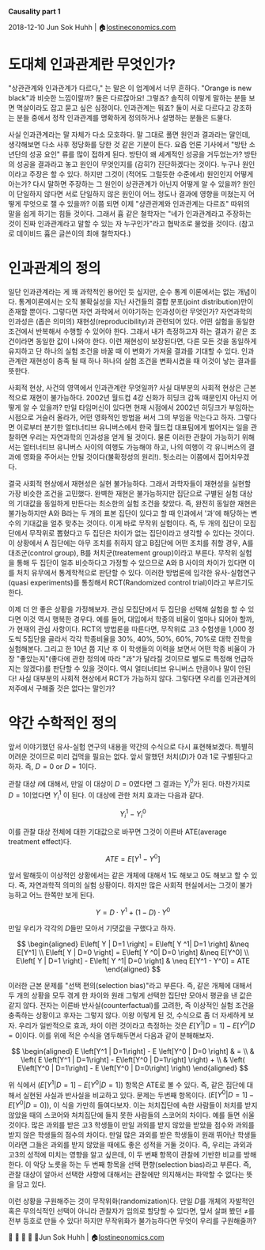 **Causality part 1**

2018-12-10
Jun Sok Huhh | :house:[lostineconomics.com](http://lostineconomics.com)

# 도대체 인과관계란 무엇인가? 

"상관관계와 인과관계가 다르다," 는 말은 이 업계에서 너무 흔하다. "Orange is new black"과 비슷한 느낌이랄까? 둘은 다르잖아요! 그렇죠? 솔직히 이렇게 말하는 분들 보면 멱살이라도 잡고 묻고 싶은 심정이다. 인과관계는 뭐죠? 둘이 서로 다르다고 강조하는 분들 중에서 정작 인과관계를 명확하게 정의하거나 설명하는 분들은 드물다. 

사실 인과관계라는 말 자체가 다소 모호하다. 말 그대로 풀면 원인과 결과라는 말인데, 생각해보면 다소 사후 정당화를 당한 것 같은 기분이 든다. 요즘 언론 기사에서 "방탄 소년단의 성공 요인" 류를 많이 접하게 된다. 방탄이 왜 세계적인 성공을 거두었는가? 방탄의 성공을 결과라고 놓고 원인이 무엇인지를 (감히?) 진단하겠다는 것이다. 누구나 원인이라고 주장은 할 수 있다. 하지만 그것이 (적어도 그럴듯한 수준에서) 원인인지 어떻게 아는가? 다시 말하면 주장하는 그 원인이 상관관계가 아닌지 어떻게 알 수 있을까? 원인이 단일하지 않다면 서로 단일하지 않은 원인이 어느 정도나 결과에 영향을 미쳤는지 어떻게 무엇으로 잴 수 있을까? 이쯤 되면 이제 "상관관계와 인과관계는 다르죠" 따위의 말을 쉽게 하기는 힘들 것이다. 그래서 흄 같은 철학자는 "네가 인과관계라고 주장하는 것이 진짜 인과관계라고 말할 수 있는 자 누구인가"라고 협박조로 물었을 것이다. (참고로 데이비드 흄은 글쓴이의 최애 철학자다.) 

# 인과관계의 정의

일단 인과관계라는 게 꽤 과학적인 용어인 듯 싶지만, 순수 통계 이론에서는 없는 개념이다. 통계이론에서는 오직 불확실성을 지닌 사건들의 결합 분포(joint distribution)만이 존재할 뿐이다. 그렇다면 자연 과학에서 이야기하는 인과성이란 무엇인가? 자연과학의 인과성은 (좁은 의미의) 재현성(reproducibility)과 관련되어 있다. 어떤 실험을 동일한 조건에서 반복해서 수행할 수 있어야 한다. 그래서 내가 측정하고자 하는 결과가 같은 조건이라면 동일한 값이 나와야 한다. 이런 재현성이 보장된다면, 다른 모든 것을 동일하게 유지하고 단 하나의 실험 조건을 바꿀 때 이 변화가 가져올 결과를 기대할 수 있다. 인과관계란 재현성이 충족 될 때 하나 하나의 실험 조건을 변화시켰을 때 이것이 낳는 결과를 뜻한다. 

사회적 현상, 사건의 영역에서 인과관계란 무엇일까? 사실 대부분의 사회적 현상은 근본적으로 재현이 불가능하다. 2002년 월드컵 4강 신화가 히딩크 감독 때문인지 아닌지 어떻게 알 수 있을까? 만일 타임머신이 있다면 현재 시점에서 2002년 히딩크가 부임하는 시점으로 거슬러 올라가, 어떤 영화적인 방법을 써서 그의 부임을 막는다고 하자. 그렇다면 이로부터 분기한 얼터너티브 유니버스에서 한국 월드컵 대표팀에게 벌어지는 일을 관찰하면 우리는 자연과학의 인과성을 얻게 될 것이다.  물론 이러한 관찰이 가능하기 위해서는 얼터너티브 유니버스 사이의 여행도 가능해야 하고, 나의 여행이 각 유니버스의 결과에 영화을 주어서는 안될 것이다(불확정성의 원리!). 헛소리는 이쯤에서 집어치우겠다. 

결국 사회적 현상에서 재현성은 실현 불가능하다. 그래서 과학자들이 재현성을 실현할 가장 비슷한 조건을 고민했다. 완벽한 재현은 불가능하지만 집단으로 구별된 실험 대상의 기대값을 동일하게 만든다는 최소한의 실험 조건을 찾았다. 즉, 완전히 동일한 재현은 불가능하지만 A와 B라는 두 개의 표본 집단이 있다고 할 때 인과에서 '과'에 해당하는 변수의 기대값을 얼추 맞추는 것이다. 이게 바로 무작위 실험이다. 즉, 두 개의 집단이 모집단에서 무작위로 뽑혔다고 두 집단은 차이가 없는 집단이라고 생각할 수 있다는 것이다. 이 상황에서 A 집단에는 아무 조치를 취하지 않고 B집단에 어떤 조치를 취할 경우, A를 대조군(control group), B를 처치군(treatement group)이라고 부른다. 무작위 실험을 통해 두 집단이 얼추 비슷하다고 가정할 수 있으므로 A와 B 사이의 차이가 있다면 이를 처치 유무에서 통계학적으로 판단할 수 있다. 이러한 방법론에 입각한 유사-실험연구(quasi experiments)를 통칭해서 RCT(Randomized control trial)이라고 부르기도 한다. 

이제 더 안 좋은 상황을 가정해보자. 관심 모집단에서 두 집단을 선택해 실험을 할 수 있다면 이것 역시 행복한 경우다. 예를 들어, 대입에서 학종의 비율이 얼마나 되어야 할까, 가 현재의 관심 사항이다. RCT의 방법론을 따른다면, 무작위로 고3 수험생을 1,000 정도씩 5집단을 골라서 각각 학종비율을 30%, 40%, 50%, 60%, 70%로 대학 진학을 실험해본다. 그리고 한 10년 쯤 지난 후 이 학생들의 이력을 보면서 어떤 학종 비율이 가장 "좋았는지"(좋다에 관한 정의에 따라 "과"가 달라질 것이므로 별도로 특정해 언급하지는 않겠다)를 판단할 수 있을 것이다. 역시 얼터너티브 유니버스 만큼이나 말이 안된다! 사실 대부분의 사회적 현상에서 RCT가 가능하지 않다. 그렇다면 우리를 인과관계의 저주에서 구해줄 것은 없다는 말인가? 

# 약간 수학적인 정의 

앞서 이야기했던 유사-실험 연구의 내용을 약간의 수식으로 다시 표현해보겠다. 특별히 어려운 것이므로 미리 겁먹을 필요는 없다. 앞서 말했던 처치($D$)가 0과 1로 구별된다고 하자. 즉, $D=0$ or $D=1$이다. 

관찰 대상 $i$에 대해서, 만일 이 대상이 $D=0$였다면  그 결과는 $Y_i^0$가 된다. 마찬가지로 $D=1$이었다면 $Y_i^1$ 이 된다. 이 대상에 관한 처치 효과는 다음과 같다. 

$$
Y_i^1 - Y_i^0
$$

이를 관찰 대상 전체에 대한 기대값으로 바꾸면 그것이 이른바 ATE(average treatment effect)다. 

$$
ATE = E \left[ Y^1 - Y^0 \right]
$$

앞서 말해듯이 이상적인 상황에서는 같은 개체에 대해서 1도 해보고 0도 해보고 할 수 있다. 즉, 자연과학적 의미의 실험 상황이다. 하지만 많은 사회적 현실에서는 그것이 불가능하고 어느 한쪽만 보게 된다. 

$$
Y = D \cdot Y^1 + (1-D) \cdot Y^0
$$

만일 우리가 각각의 $D$들만 모아서 기댓값을 구했다고 하자. 

$$
\begin{aligned}
 E\left[ Y | D=1 \right] = E\left[ Y ^1| D=1 \right] &\neq E[Y^1] \\
 E\left[ Y | D=0 \right] = E\left[ Y ^0| D=0 \right] &\neq E[Y^0] \\
 E\left[ Y | D=1 \right] -  E\left[ Y ^1| D=0 \right] & \neq E[Y^1 - Y^0] = ATE
 \end{aligned}
$$

이러한 근본 문제를 "선택 편의(selection bias)"라고 부른다. 즉, 같은 개체에 대해서 두 개의 상황을 모두 겪게 한 차이와 원래 그렇게 선택한 집단만 모아서 평균을 낸 값은 같지 않다. 전자는 이른바 반사실(counterfactual)를 고려한, 즉 이상적인 실험 조건을 충족하는 상황이고 후자는 그렇지 않다. 이왕 이렇게 된 것, 수식으로 좀 더 자세하게 보자. 우리가 일반적으로 효과, 차이 이런 것이라고 측정하는 것은 $E\left[Y^1 | D=1\right] - E\left[Y^0 | D=0\right]$이다. 이를 위에 적은 수식을 염두해두면서 다음과 같이 분해해보자. 

$$
\begin{aligned}
 E \left[Y^1 | D=1\right] - E \left[Y^0 | D=0 \right] & = \\
& \left( E \left[Y^1 | D=1\right]  -  E\left[Y^0 | D=1\right] \right) + \\
& \left( E\left[Y^0 | D=1\right] - E \left[Y^0 | D=0\right] \right) 
 \end{aligned}
$$

위 식에서 $\left( E \left[Y^1 | D=1\right]  -  E\left[Y^0 | D=1\right] \right)$ 항목은 ATE로 볼 수 있다. 즉, 같은 집단에 대해서 실현된 사실과 반사실을 비교하고 있다. 문제는 두번째 항목이다. $\left( E\left[Y^0 | D=1\right] - E \left[Y^0 | D=0\right] \right)$, 이 식을 가만히 들여다보자. 이는 처치집단에 속한 사람들이 처치를 받지 않았을 때의 스코어와 처치집단에 들지 못한 사람들의 스코어의 차이다. 예를 들면 쉬울 것이다. 많은 과외를 받은 고3 학생들이 만일 과외를 받지 않았을 받았을 점수와 과외를 받지 않은 학생들의 점수의 차이다. 만일 많은 과외를 받은 학생들이 원래 뛰어난 학생들이라면 그들은 과외를 받지 않았을 때에도 좋은 성적을 거둘 것이다. 즉, 우리는 과외과 고3의 성적에 미치는 영향을 알고 싶은데, 이 두 번째 항목이 관찰에 기반한 비교를 방해한다. 이 악당 노릇을 하는 두 번째 항목을 선택 편향(selection bias)라고 부른다. 즉, 관찰 대상이 알아서 선택한 사항에 대해서는 관찰에만 의지해서는 파악할 수 없다는 뜻을 담고 있다. 

이런 상황을 구원해주는 것이 무작위화(randomization)다. 만일 $D$를 개체의 자발적인 혹은 무의식적인 선택이 아니라 관찰자가 임의로 할당할 수 있다면, 앞서 살펴 봤던 $\neq$를 전부 등호로 만들 수 있다! 하지만 무작위화가 불가능하다면 무엇이 우리를 구원해줄까? 

:feet:
:feet:
:feet:
:feet:
:feet:Jun Sok Huhh | :house:[lostineonomics.com](http://lostineconomics.com)

<!--stackedit_data:
eyJoaXN0b3J5IjpbMTE1NTMxMjk1MCwtMTcwMzg3MjU1MiwtNT
Q5NzUzOTI2LC0xNTMzNzMxNzU5LDExNjg3MzczMDZdfQ==
-->